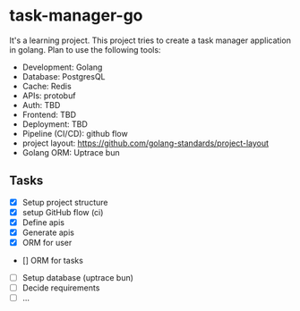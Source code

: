 # task-manager-go

It's a learning project. This project tries to create a task manager application in golang.
Plan to use the following tools:
- Development: Golang
- Database: PostgresQL
- Cache: Redis
- APIs: protobuf
- Auth: TBD
- Frontend: TBD
- Deployment: TBD
- Pipeline (CI/CD): github flow
- project layout: https://github.com/golang-standards/project-layout
- Golang ORM: Uptrace bun

## Tasks

- [X] Setup project structure
- [X] setup GitHub flow (ci)
- [X] Define apis
- [X] Generate apis
- [X] ORM for user
- [] ORM for tasks
- [ ] Setup database (uptrace bun)
- [ ] Decide requirements
- [ ] ...
